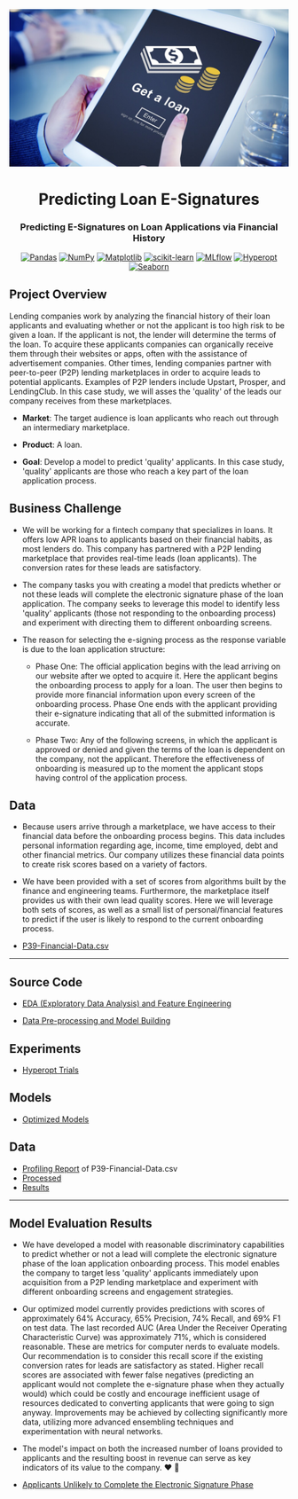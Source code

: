 <div align="center">

  <img src="../images/loan-onboarding.jpeg" width="550" alt="Directing"/>

# Predicting Loan E-Signatures

### Predicting E-Signatures on Loan Applications via Financial History

[![Pandas](https://img.shields.io/badge/pandas-%23150458.svg?style=for-the-badge&logo=pandas&logoColor=white)](https://pandas.pydata.org/docs/getting_started/index.html)
[![NumPy](https://img.shields.io/badge/numpy-%23013243.svg?style=for-the-badge&logo=numpy&logoColor=white)](https://numpy.org/doc/stable/)
[![Matplotlib](https://img.shields.io/badge/Matplotlib-%23ffffff.svg?style=for-the-badge&logo=Matplotlib&logoColor=black)](https://matplotlib.org/)
[![scikit-learn](https://img.shields.io/badge/scikit--learn-%23F7931E.svg?style=for-the-badge&logo=scikit-learn&logoColor=white)](https://scikit-learn.org/stable/)
[![MLflow](https://img.shields.io/badge/mlflow-%23d9ead3.svg?style=for-the-badge&logo=mlflow&logoColor=blue)](https://mlflow.org/)
[![Hyperopt](https://img.shields.io/badge/Hyperopt-254117?style=for-the-badge)](http://hyperopt.github.io/hyperopt/)
[![Seaborn](https://img.shields.io/badge/Seaborn-5A819C?style=for-the-badge)](https://seaborn.pydata.org/)

</div>

## Project Overview

Lending companies work by analyzing the financial history of their loan applicants and evaluating whether or not the applicant is too high risk to be given a loan. If the applicant is not, the lender will determine the terms of the loan. To acquire these applicants companies can organically receive them through their websites or apps, often with the assistance of advertisement companies. Other times, lending companies partner with peer-to-peer (P2P) lending marketplaces in order to acquire leads to potential applicants. Examples of P2P lenders include Upstart, Prosper, and LendingClub. In this case study, we will asses the 'quality' of the leads our company receives from these marketplaces.

- **Market**: The target audience is loan applicants who reach out through an intermediary marketplace.

- **Product**: A loan.

- **Goal**: Develop a model to predict 'quality' applicants. In this case study, 'quality' applicants are those who reach a key part of the loan application process.

## Business Challenge

- We will be working for a fintech company that specializes in loans. It offers low APR loans to applicants based on their financial habits, as most lenders do. This company has partnered with a P2P lending marketplace that provides real-time leads (loan applicants). The conversion rates for these leads are satisfactory.

- The company tasks you with creating a model that predicts whether or not these leads will complete the electronic signature phase of the loan application. The company seeks to leverage this model to identify less 'quality' applicants (those not responding to the onboarding process) and experiment with directing them to different onboarding screens.

- The reason for selecting the e-signing process as the response variable is due to the loan application structure:

  - Phase One: The official application begins with the lead arriving on our website after we opted to acquire it. Here the applicant begins the onboarding process to apply for a loan. The user then begins to provide more financial information upon every screen of the onboarding process. Phase One ends with the applicant providing their e-signature indicating that all of the submitted information is accurate.

  - Phase Two: Any of the following screens, in which the applicant is approved or denied and given the terms of the loan is dependent on the company, not the applicant. Therefore the effectiveness of onboarding is measured up to the moment the applicant stops having control of the application process.

## Data

- Because users arrive through a marketplace, we have access to their financial data before the onboarding process begins. This data includes personal information regarding age, income, time employed, debt and other financial metrics. Our company utilizes these financial data points to create risk scores based on a variety of factors.

- We have been provided with a set of scores from algorithms built by the finance and engineering teams. Furthermore, the marketplace itself provides us with their own lead quality scores. Here we will leverage both sets of scores, as well as a small list of personal/financial features to predict if the user is likely to respond to the current onboarding process.

- [P39-Financial-Data.csv](./data/raw/P39-Financial-Data.csv)

---

## Source Code

- [EDA (Exploratory Data Analysis) and Feature Engineering](./notebooks/predicting-loan-signatures_eda.ipynb)

- [Data Pre-processing and Model Building](notebooks/predicting-loan-signatures_model.ipynb)

## Experiments

- [Hyperopt Trials](./experiments/README.md)

## Models

- [Optimized Models](./models/README.md)

## Data

- [Profiling Report](https://ml-fintech-case-studies.netlify.app/profile_reports/P39-Financial-Data.html#overview) of P39-Financial-Data.csv
- [Processed](./data/processed/new_P39-Financial-Data.csv)
- [Results](./data/results/)

---

## Model Evaluation Results

- We have developed a model with reasonable discriminatory capabilities to predict whether or not a lead will complete the electronic signature phase of the loan application onboarding process. This model enables the company to target less 'quality' applicants immediately upon acquisition from a P2P lending marketplace and experiment with different onboarding screens and engagement strategies.

- Our optimized model currently provides predictions with scores of approximately 64% Accuracy, 65% Precision, 74% Recall, and 69% F1 on test data. The last recorded AUC (Area Under the Receiver Operating Characteristic Curve) was approximately 71%, which is considered reasonable. These are metrics for computer nerds to evaluate models. Our recommendation is to consider this recall score if the existing conversion rates for leads are satisfactory as stated. Higher recall scores are associated with fewer false negatives (predicting an applicant would not complete the e-signature phase when they actually would) which could be costly and encourage inefficient usage of resources dedicated to converting applicants that were going to sign anyway. Improvements may be achieved by collecting significantly more data, utilizing more advanced ensembling techniques and experimentation with neural networks.

- The model's impact on both the increased number of loans provided to applicants and the resulting boost in revenue can serve as key indicators of its value to the company. ❤️ 🤖

- [Applicants Unlikely to Complete the Electronic Signature Phase](./data/results/users_unlikely_to_eSign_2023-11-11%2000%3A39%3A29.csv)
